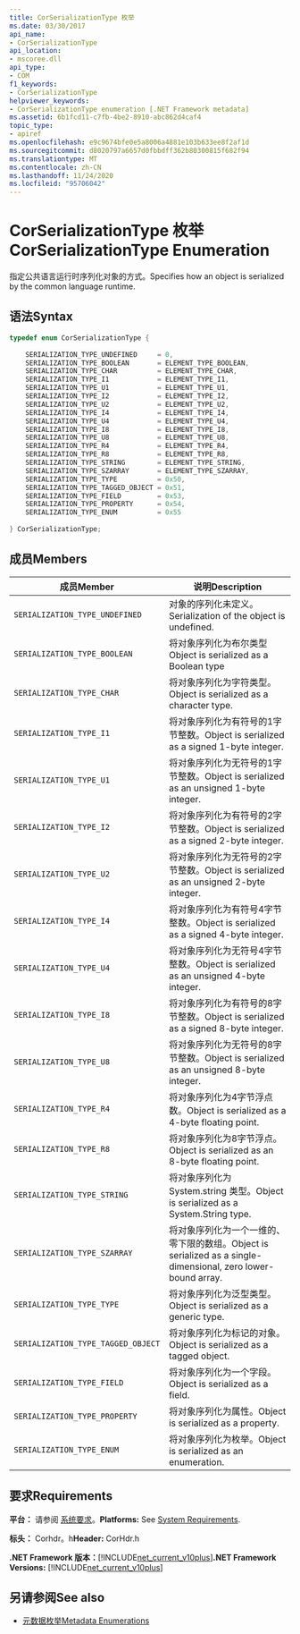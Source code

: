 ```yaml
---
title: CorSerializationType 枚举
ms.date: 03/30/2017
api_name:
- CorSerializationType
api_location:
- mscoree.dll
api_type:
- COM
f1_keywords:
- CorSerializationType
helpviewer_keywords:
- CorSerializationType enumeration [.NET Framework metadata]
ms.assetid: 6b1fcd11-c7fb-4be2-8910-abc862d4caf4
topic_type:
- apiref
ms.openlocfilehash: e9c9674bfe0e5a8006a4881e103b633ee8f2af1d
ms.sourcegitcommit: d8020797a6657d0fbbdff362b80300815f682f94
ms.translationtype: MT
ms.contentlocale: zh-CN
ms.lasthandoff: 11/24/2020
ms.locfileid: "95706042"
---
```

# <a name="corserializationtype-enumeration"></a><span data-ttu-id="f7878-102">CorSerializationType 枚举</span><span class="sxs-lookup"><span data-stu-id="f7878-102">CorSerializationType Enumeration</span></span>

<span data-ttu-id="f7878-103">指定公共语言运行时序列化对象的方式。</span><span class="sxs-lookup"><span data-stu-id="f7878-103">Specifies how an object is serialized by the common language runtime.</span></span>  
  
## <a name="syntax"></a><span data-ttu-id="f7878-104">语法</span><span class="sxs-lookup"><span data-stu-id="f7878-104">Syntax</span></span>  
  
```cpp  
typedef enum CorSerializationType {  
  
    SERIALIZATION_TYPE_UNDEFINED     = 0,  
    SERIALIZATION_TYPE_BOOLEAN       = ELEMENT_TYPE_BOOLEAN,  
    SERIALIZATION_TYPE_CHAR          = ELEMENT_TYPE_CHAR,  
    SERIALIZATION_TYPE_I1            = ELEMENT_TYPE_I1,  
    SERIALIZATION_TYPE_U1            = ELEMENT_TYPE_U1,  
    SERIALIZATION_TYPE_I2            = ELEMENT_TYPE_I2,  
    SERIALIZATION_TYPE_U2            = ELEMENT_TYPE_U2,  
    SERIALIZATION_TYPE_I4            = ELEMENT_TYPE_I4,  
    SERIALIZATION_TYPE_U4            = ELEMENT_TYPE_U4,  
    SERIALIZATION_TYPE_I8            = ELEMENT_TYPE_I8,  
    SERIALIZATION_TYPE_U8            = ELEMENT_TYPE_U8,  
    SERIALIZATION_TYPE_R4            = ELEMENT_TYPE_R4,  
    SERIALIZATION_TYPE_R8            = ELEMENT_TYPE_R8,  
    SERIALIZATION_TYPE_STRING        = ELEMENT_TYPE_STRING,  
    SERIALIZATION_TYPE_SZARRAY       = ELEMENT_TYPE_SZARRAY,  
    SERIALIZATION_TYPE_TYPE          = 0x50,  
    SERIALIZATION_TYPE_TAGGED_OBJECT = 0x51,  
    SERIALIZATION_TYPE_FIELD         = 0x53,  
    SERIALIZATION_TYPE_PROPERTY      = 0x54,  
    SERIALIZATION_TYPE_ENUM          = 0x55  
  
} CorSerializationType;  
```  
  
## <a name="members"></a><span data-ttu-id="f7878-105">成员</span><span class="sxs-lookup"><span data-stu-id="f7878-105">Members</span></span>  
  
|<span data-ttu-id="f7878-106">成员</span><span class="sxs-lookup"><span data-stu-id="f7878-106">Member</span></span>|<span data-ttu-id="f7878-107">说明</span><span class="sxs-lookup"><span data-stu-id="f7878-107">Description</span></span>|  
|------------|-----------------|  
|`SERIALIZATION_TYPE_UNDEFINED`|<span data-ttu-id="f7878-108">对象的序列化未定义。</span><span class="sxs-lookup"><span data-stu-id="f7878-108">Serialization of the object is undefined.</span></span>|  
|`SERIALIZATION_TYPE_BOOLEAN`|<span data-ttu-id="f7878-109">将对象序列化为布尔类型</span><span class="sxs-lookup"><span data-stu-id="f7878-109">Object is serialized as a Boolean type</span></span>|  
|`SERIALIZATION_TYPE_CHAR`|<span data-ttu-id="f7878-110">将对象序列化为字符类型。</span><span class="sxs-lookup"><span data-stu-id="f7878-110">Object is serialized as a character type.</span></span>|  
|`SERIALIZATION_TYPE_I1`|<span data-ttu-id="f7878-111">将对象序列化为有符号的1字节整数。</span><span class="sxs-lookup"><span data-stu-id="f7878-111">Object is serialized as a signed 1-byte integer.</span></span>|  
|`SERIALIZATION_TYPE_U1`|<span data-ttu-id="f7878-112">将对象序列化为无符号的1字节整数。</span><span class="sxs-lookup"><span data-stu-id="f7878-112">Object is serialized as an unsigned 1-byte integer.</span></span>|  
|`SERIALIZATION_TYPE_I2`|<span data-ttu-id="f7878-113">将对象序列化为有符号的2字节整数。</span><span class="sxs-lookup"><span data-stu-id="f7878-113">Object is serialized as a signed 2-byte integer.</span></span>|  
|`SERIALIZATION_TYPE_U2`|<span data-ttu-id="f7878-114">将对象序列化为无符号的2字节整数。</span><span class="sxs-lookup"><span data-stu-id="f7878-114">Object is serialized as an unsigned 2-byte integer.</span></span>|  
|`SERIALIZATION_TYPE_I4`|<span data-ttu-id="f7878-115">将对象序列化为有符号4字节整数。</span><span class="sxs-lookup"><span data-stu-id="f7878-115">Object is serialized as a signed 4-byte integer.</span></span>|  
|`SERIALIZATION_TYPE_U4`|<span data-ttu-id="f7878-116">将对象序列化为无符号4字节整数。</span><span class="sxs-lookup"><span data-stu-id="f7878-116">Object is serialized as an unsigned 4-byte integer.</span></span>|  
|`SERIALIZATION_TYPE_I8`|<span data-ttu-id="f7878-117">将对象序列化为有符号的8字节整数。</span><span class="sxs-lookup"><span data-stu-id="f7878-117">Object is serialized as a signed 8-byte integer.</span></span>|  
|`SERIALIZATION_TYPE_U8`|<span data-ttu-id="f7878-118">将对象序列化为无符号的8字节整数。</span><span class="sxs-lookup"><span data-stu-id="f7878-118">Object is serialized as an unsigned 8-byte integer.</span></span>|  
|`SERIALIZATION_TYPE_R4`|<span data-ttu-id="f7878-119">将对象序列化为4字节浮点数。</span><span class="sxs-lookup"><span data-stu-id="f7878-119">Object is serialized as a 4-byte floating point.</span></span>|  
|`SERIALIZATION_TYPE_R8`|<span data-ttu-id="f7878-120">将对象序列化为8字节浮点。</span><span class="sxs-lookup"><span data-stu-id="f7878-120">Object is serialized as an 8-byte floating point.</span></span>|  
|`SERIALIZATION_TYPE_STRING`|<span data-ttu-id="f7878-121">将对象序列化为 System.string 类型。</span><span class="sxs-lookup"><span data-stu-id="f7878-121">Object is serialized as a System.String type.</span></span>|  
|`SERIALIZATION_TYPE_SZARRAY`|<span data-ttu-id="f7878-122">将对象序列化为一个一维的、零下限的数组。</span><span class="sxs-lookup"><span data-stu-id="f7878-122">Object is serialized as a single-dimensional, zero lower-bound array.</span></span>|  
|`SERIALIZATION_TYPE_TYPE`|<span data-ttu-id="f7878-123">将对象序列化为泛型类型。</span><span class="sxs-lookup"><span data-stu-id="f7878-123">Object is serialized as a generic type.</span></span>|  
|`SERIALIZATION_TYPE_TAGGED_OBJECT`|<span data-ttu-id="f7878-124">将对象序列化为标记的对象。</span><span class="sxs-lookup"><span data-stu-id="f7878-124">Object is serialized as a tagged object.</span></span>|  
|`SERIALIZATION_TYPE_FIELD`|<span data-ttu-id="f7878-125">将对象序列化为一个字段。</span><span class="sxs-lookup"><span data-stu-id="f7878-125">Object is serialized as a field.</span></span>|  
|`SERIALIZATION_TYPE_PROPERTY`|<span data-ttu-id="f7878-126">将对象序列化为属性。</span><span class="sxs-lookup"><span data-stu-id="f7878-126">Object is serialized as a property.</span></span>|  
|`SERIALIZATION_TYPE_ENUM`|<span data-ttu-id="f7878-127">将对象序列化为枚举。</span><span class="sxs-lookup"><span data-stu-id="f7878-127">Object is serialized as an enumeration.</span></span>|  
  
## <a name="requirements"></a><span data-ttu-id="f7878-128">要求</span><span class="sxs-lookup"><span data-stu-id="f7878-128">Requirements</span></span>  

 <span data-ttu-id="f7878-129">**平台：** 请参阅 [系统要求](../../get-started/system-requirements.md)。</span><span class="sxs-lookup"><span data-stu-id="f7878-129">**Platforms:** See [System Requirements](../../get-started/system-requirements.md).</span></span>  
  
 <span data-ttu-id="f7878-130">**标头：** Corhdr。h</span><span class="sxs-lookup"><span data-stu-id="f7878-130">**Header:** CorHdr.h</span></span>  
  
 <span data-ttu-id="f7878-131">**.NET Framework 版本：**[!INCLUDE[net_current_v10plus](../../../../includes/net-current-v10plus-md.md)]</span><span class="sxs-lookup"><span data-stu-id="f7878-131">**.NET Framework Versions:** [!INCLUDE[net_current_v10plus](../../../../includes/net-current-v10plus-md.md)]</span></span>  
  
## <a name="see-also"></a><span data-ttu-id="f7878-132">另请参阅</span><span class="sxs-lookup"><span data-stu-id="f7878-132">See also</span></span>

- [<span data-ttu-id="f7878-133">元数据枚举</span><span class="sxs-lookup"><span data-stu-id="f7878-133">Metadata Enumerations</span></span>](metadata-enumerations.md)
